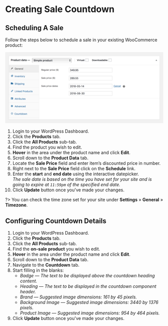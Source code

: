 # Creating Sale Countdown

## Scheduling A Sale

Follow the steps below to schedule a sale in your existing WooCommerce product:

![Scheduling A Sale](img/scheduling-sale.png)

1. Login to your WordPress Dashboard.
2. Click the **Products** tab.
3. Click the **All Products** sub-tab.
4. Find the product you wish to edit.
5. **Hover** in the area under the product name and click **Edit**.
6. Scroll down to the **Product Data** tab.
7. Locate the **Sale Price** field and enter item’s discounted price in number.
8. Right next to the **Sale Price** field click on the **Schedule** link.
9. Enter the **start** and **end date** using the interactive datepicker.<br/>*The sale date is based on the time you have set for your site and is going to expire at `11:59pm` of the specified end date.*
10. Click **Update** button once you've made your changes.

?> You can check the time zone set for your site under **Settings** » **General** » **Timezone**.

## Configuring Countdown Details

1. Login to your WordPress Dashboard.
2. Click the **Products** tab.
3. Click the **All Products** sub-tab.
4. Find the **on-sale product** you wish to edit.
5. **Hover** in the area under the product name and click **Edit**.
6. Scroll down to the **Product Data** tab.
7. Navigate to the **Countdown** tab.
8. Start filling in the blanks: 
   * *Badge — The text to be displayed above the countdown heading content.*
   * *Heading — The text to be displayed in the countdown component header.*
   * *Brand — Suggested image dimensions: 161 by 45 pixels.*
   * *Background Image — Suggested image dimensions: 3440 by 1376 pixels.*
   * *Product Image — Suggested image dimensions: 954 by 464 pixels.*
9. Click **Update** button once you've made your changes.
